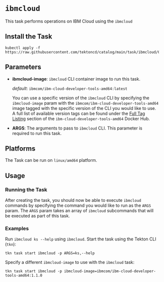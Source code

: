 # `ibmcloud`

This task performs operations on IBM Cloud using the `ibmcloud`

## Install the Task

```
kubectl apply -f https://raw.githubusercontent.com/tektoncd/catalog/main/task/ibmcloud/0.1/ibmcloud.yaml
```

## Parameters

* **ibmcloud-image**: `ibmcloud` CLI container image to run this task.

  _default_: `ibmcom/ibm-cloud-developer-tools-amd64:latest`

  You can use a specific version of the `ibmcloud` CLI by specifying the `ibmcloud-image` param with the `ibmcom/ibm-cloud-developer-tools-amd64` image tagged with the specific version of the CLI you would like to use.  A full list of available version tags can be found under the [Full Tag Listing](https://hub.docker.com/r/ibmcom/ibm-cloud-developer-tools-amd64/tags) section of the `ibm-cloud-developer-tools-amd64` Docker Hub.

* **ARGS**: The arguments to pass to `ibmcloud` CLI. This parameter is required to run this task.

## Platforms

The Task can be run on `linux/amd64` platform.

## Usage

### Running the Task

After creating the task, you should now be able to execute `ibmcloud` commands by specifying the command you would like to run as the `ARGS` param. The `ARGS` param takes an array of `ibmcloud` subcommands that will be executed as part of this task.

### Examples

Run `ibmcloud ks --help` using `ibmcloud`. Start the task using the Tekton CLI (`tkn`):

```shell
tkn task start ibmcloud -p ARGS=ks,--help
```

Specify a different `ibmcloud-image` to use with the `ibmcloud` task:

```shell
tkn task start ibmcloud -p ibmcloud-image=ibmcom/ibm-cloud-developer-tools-amd64:1.1.0
```
